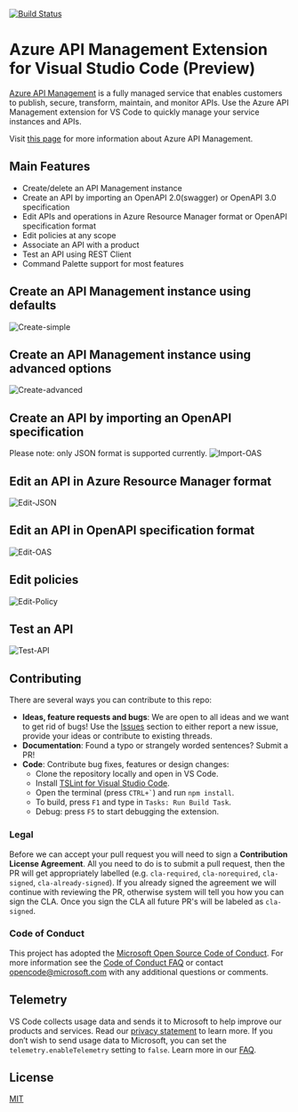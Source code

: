 [![Build Status](https://dev.azure.com/ms-azuretools/AzCode/_apis/build/status/Nightly/vscode-apimanagement-nightly?branchName=master)](https://dev.azure.com/ms-azuretools/AzCode/_build/latest?definitionId=21&branchName=master)

# Azure API Management Extension for Visual Studio Code (Preview)

[Azure API Management](https://aka.ms/apimrocks) is a fully managed service that enables customers to publish, secure, transform, maintain, and monitor APIs. Use the Azure API Management extension for VS Code to quickly manage your service instances and APIs.

Visit [this page](https://aka.ms/apimlove) for more information about Azure API Management.

## Main Features

* Create/delete an API Management instance
* Create an API by importing an OpenAPI 2.0(swagger) or OpenAPI 3.0 specification
* Edit APIs and operations in Azure Resource Manager format or OpenAPI specification format
* Edit policies at any scope
* Associate an API with a product
* Test an API using REST Client
* Command Palette support for most features

## Create an API Management instance using defaults
![Create-simple](resources/create-default.gif)

## Create an API Management instance using advanced options
![Create-advanced](resources/create-advanced.gif)

## Create an API by importing an OpenAPI specification
Please note: only JSON format is supported currently. 
![Import-OAS](resources/import-oas.gif)

## Edit an API in Azure Resource Manager format
![Edit-JSON](resources/edit-json.gif)

## Edit an API in OpenAPI specification format
![Edit-OAS](resources/edit-oas.gif)

## Edit policies
![Edit-Policy](resources/policy.gif)

## Test an API
![Test-API](resources/test-api.gif)

## Contributing

There are several ways you can contribute to this repo:

* **Ideas, feature requests and bugs**: We are open to all ideas and we want to get rid of bugs! Use the [Issues](https://github.com/Microsoft/vscode-apimanagement/issues) section to either report a new issue, provide your ideas or contribute to existing threads.
* **Documentation**: Found a typo or strangely worded sentences? Submit a PR!
* **Code**: Contribute bug fixes, features or design changes:
  * Clone the repository locally and open in VS Code.
  * Install [TSLint for Visual Studio Code](https://marketplace.visualstudio.com/items?itemName=ms-vscode.vscode-typescript-tslint-plugin).
  * Open the terminal (press `` CTRL+` ``) and run `npm install`.
  * To build, press `F1` and type in `Tasks: Run Build Task`.
  * Debug: press `F5` to start debugging the extension.

### Legal

Before we can accept your pull request you will need to sign a **Contribution License Agreement**. All you need to do is to submit a pull request, then the PR will get appropriately labelled (e.g. `cla-required`, `cla-norequired`, `cla-signed`, `cla-already-signed`). If you already signed the agreement we will continue with reviewing the PR, otherwise system will tell you how you can sign the CLA. Once you sign the CLA all future PR's will be labeled as `cla-signed`.

### Code of Conduct

This project has adopted the [Microsoft Open Source Code of Conduct](https://opensource.microsoft.com/codeofconduct/). For more information see the [Code of Conduct FAQ](https://opensource.microsoft.com/codeofconduct/faq/) or contact [opencode@microsoft.com](mailto:opencode@microsoft.com) with any additional questions or comments.

## Telemetry

VS Code collects usage data and sends it to Microsoft to help improve our products and services. Read our [privacy statement](https://go.microsoft.com/fwlink/?LinkID=528096&clcid=0x409) to learn more. If you don’t wish to send usage data to Microsoft, you can set the `telemetry.enableTelemetry` setting to `false`. Learn more in our [FAQ](https://code.visualstudio.com/docs/supporting/faq#_how-to-disable-telemetry-reporting).

## License

[MIT](LICENSE.md)

